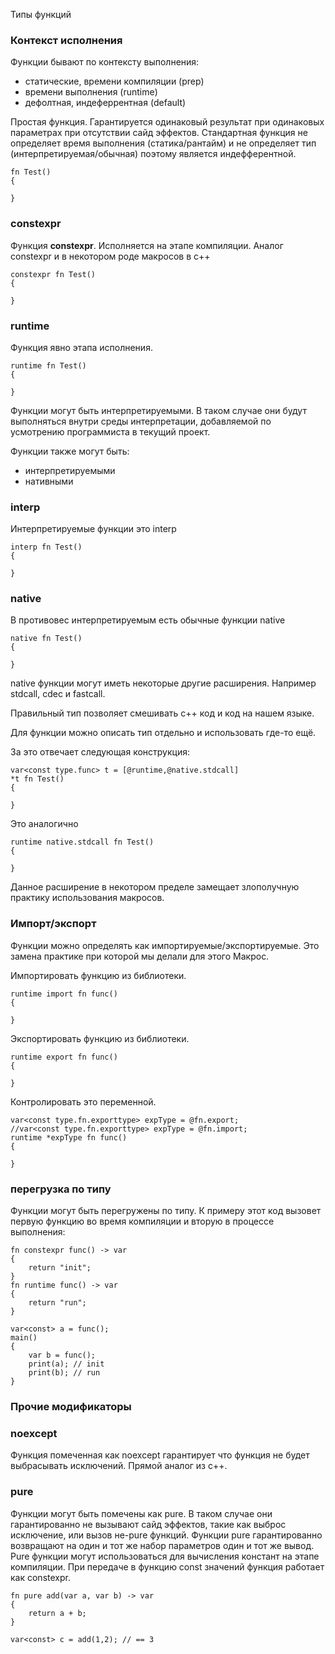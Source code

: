 Типы функций

### Контекст исполнения

Функции бывают по контексту выполнения:

- статические, времени компиляции (prep)
- времени выполнения (runtime)
- дефолтная, индеферрентная (default)

Простая функция. Гарантируется одинаковый результат при одинаковых параметрах при отсутствии сайд эффектов. Стандартная функция не определяет время выполнения (статика/рантайм) и не определяет тип (интерпретируемая/обычная) поэтому является индефферентной.

```
fn Test()
{

}
```

### constexpr
Функция **constexpr**. Исполняется на этапе компиляции. Аналог constexpr и в некотором роде макросов в с++
```
constexpr fn Test()
{

}
```

### runtime
Функция явно этапа исполнения.
```
runtime fn Test()
{

}
```

Функции могут быть интерпретируемыми. В таком случае они будут выполняться внутри среды интерпретации, добавляемой по усмотрению программиста в текущий проект.

Функции также могут быть:

- интерпретируемыми
- нативными

### interp
Интерпретируемые функции это interp
```
interp fn Test()
{

}
```

### native
В противовес интерпретируемым есть обычные функции native
```
native fn Test()
{

}
```

native функции могут иметь некоторые другие расширения. Например stdcall, cdec и fastcall.

Правильный тип позволяет смешивать c++ код и код на нашем языке.

Для функции можно описать тип отдельно и использовать где-то ещё.

За это отвечает следующая конструкция:
```
var<const type.func> t = [@runtime,@native.stdcall]
*t fn Test()
{

}
```

Это аналогично
```
runtime native.stdcall fn Test()
{

}
```

Данное расширение в некотором пределе замещает злополучную практику использования макросов.

### Импорт/экспорт
Функции можно определять как импортируемые/экспортируемые.
Это замена практике при которой мы делали для этого
Макрос.

Импортировать функцию из библиотеки.
```
runtime import fn func()
{

}
```

Экспортировать функцию из библиотеки.
```
runtime export fn func()
{

}
```

Контролировать это переменной.
```
var<const type.fn.exporttype> expType = @fn.export;
//var<const type.fn.exporttype> expType = @fn.import;
runtime *expType fn func()
{

}
```
### перегрузка по типу
Функции могут быть перегружены по типу. К примеру этот код вызовет
первую функцию во время компиляции и вторую в процессе выполнения:
```
fn constexpr func() -> var
{
    return "init";
}
fn runtime func() -> var
{
    return "run";
}

var<const> a = func();
main()
{
    var b = func();
    print(a); // init
    print(b); // run
}
```
 
### Прочие модификаторы

### noexcept
Функция помеченная как noexcept гарантирует что функция не будет выбрасывать исключений. Прямой аналог из c++.

### pure
Функции могут быть помечены как pure. В таком случае они гарантированно не вызывают сайд эффектов, такие как выброс исключение, или вызов не-pure функций.
Функции pure гарантированно возвращают на один и тот же набор параметров один и тот же вывод.
Pure функции могут использоваться для вычисления констант на этапе компиляции. При передаче в функцию const значений функция работает как constexpr.
```
fn pure add(var a, var b) -> var
{
    return a + b;
}

var<const> c = add(1,2); // == 3
```


